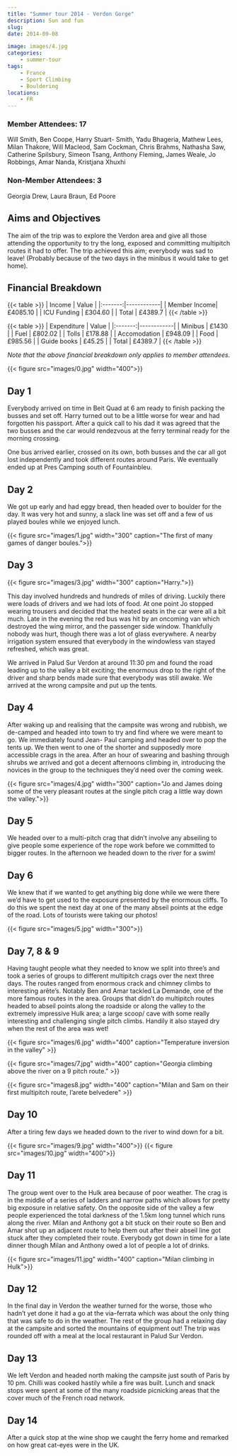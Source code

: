```yaml
---
title: "Summer tour 2014 - Verdon Gorge"
description: Sun and fun
slug: 
date: 2014-09-08

image: images/4.jpg
categories:
    - summer-tour
tags:
    - France
    - Sport Climbing
    - Bouldering
locations:
    - FR
---
```


### Member Attendees: 17

Will Smith, Ben Coope, Harry Stuart- Smith, Yadu Bhageria, Mathew Lees, Milan Thakore, Will Macleod, Sam Cockman, Chris Brahms, Nathasha Saw, Catherine Spilsbury, Simeon Tsang, Anthony Fleming, James Weale, Jo Robbings, Amar Nanda, Kristjana Xhuxhi

### Non-Member Attendees: 3

Georgia Drew, Laura Braun, Ed Poore

## Aims and Objectives 

The aim of the trip was to explore the Verdon area and give all those attending the opportunity to try the long, exposed and committing multipitch routes it had to offer. The trip achieved this aim; everybody was sad to leave! (Probably because of the two days in the minibus it would take to get home).


## Financial Breakdown 

{{< table >}}
| Income | Value  | 
|:-------:|------------|
| Member Income| £4085.10 | 
| ICU Funding | £304.60 | 
| Total | £4389.7 | 
{{< /table >}}

{{< table >}}
| Expenditure | Value  | 
|:-------:|------------|
| Minibus | £1430 | 
| Fuel | £802.02 | 
| Tolls | £178.88 | 
| Accomodation | £948.09 | 
| Food | £985.56 | 
| Guide books | £45.25 | 
| Total | £4389.7 | 
{{< /table >}}

*Note that the above financial breakdown only applies to member attendees.*

{{< figure src="images/0.jpg" width="400">}}

## Day 1

Everybody arrived on time in Beit Quad at 6 am ready to finish packing the busses and set off. Harry turned out to be a little worse for wear and had forgotten his passport. After a quick call to his dad it was agreed that the two busses and the car would rendezvous at the ferry terminal ready for the morning crossing.

One bus arrived earlier, crossed on its own, both busses and the car all got lost independently and took different routes around Paris. We eventually ended up at Pres Camping south of Fountainbleu.

## Day 2

We got up early and had eggy bread, then headed over to boulder for the day. It was very hot and sunny, a slack line was set off and a few of us played boules while we enjoyed lunch.

{{< figure src="images/1.jpg" width="300" caption="The first of many games of danger boules.">}}

## Day 3

{{< figure src="images/3.jpg" width="300" caption="Harry.">}}

This day involved hundreds and hundreds of miles of driving. Luckily there were loads of drivers and we had lots of food. At one point Jo stopped wearing trousers and decided that the heated seats in the car were all a bit much. Late in the evening the red bus was hit by an oncoming van which destroyed the wing mirror, and the passenger side window. Thankfully nobody was hurt, though there was a lot of glass everywhere. A nearby irrigation system ensured that everybody in the windowless van stayed refreshed, which was great.

We arrived in Palud Sur Verdon at around 11:30 pm and found the road leading up to the valley a bit exciting; the enormous drop to the right of the driver and sharp bends made sure that everybody was still awake. We arrived at the wrong campsite and put up the tents.

## Day 4

After waking up and realising that the campsite was wrong and rubbish, we de-camped and headed into town to try and find where we were meant to go. We immediately found Jean- Paul camping and headed over to pop the tents up. We then went to one of the shorter and supposedly more accessible crags in the area. After an hour of swearing and bashing through shrubs we arrived and got a decent afternoons climbing in, introducing the novices in the group to the techniques they’d need over the coming week.

{{< figure src="images/4.jpg" width="300" caption="Jo and James doing some of the very pleasant routes at the single pitch crag a little way down the valley.">}}

## Day 5

We headed over to a multi-pitch crag that didn’t involve any abseiling to give people some experience of the rope work before we committed to bigger routes. In the afternoon we headed down to the river for a swim!

## Day 6


We knew that if we wanted to get anything big done while we were there we’d have to get used to the exposure presented by the enormous cliffs. To do this we spent the next day at one of the many abseil points at the edge of the road. Lots of tourists were taking our photos!

{{< figure src="images/5.jpg" width="300">}}

## Day 7, 8 & 9

Having taught people what they needed to know we split into three’s and took a series of groups to different multipitch crags over the next three days. The routes ranged from enormous crack and chimney climbs to interesting arête’s. Notably Ben and Amar tackled La Demande, one of the more famous routes in the area. Groups that didn’t do multipitch routes headed to abseil points along the roadside or along the valley to the extremely impressive Hulk area; a large scoop/ cave with some really interesting and challenging single pitch climbs. Handily it also stayed dry when the rest of the area was wet!

{{< figure src="images/6.jpg" width="400" caption="Temperature inversion in the valley" >}}

{{< figure src="images/7.jpg" width="400" caption="Georgia climbing above the river on a 9 pitch route." >}}

{{< figure src="images8.jpg" width="400" caption="Milan and Sam on their first multipitch route, l’arete belvedere" >}}


## Day 10

After a tiring few days we headed down to the river to wind down for a bit.

{{< figure src="images/9.jpg" width="400">}}
{{< figure src="images/10.jpg" width="400">}}


## Day 11

The group went over to the Hulk area because of poor weather. The crag is in the middle of a series of ladders and narrow paths which allows for pretty big exposure in relative safety. On the opposite side of the valley a few people experienced the total darkness of the 1.5km long tunnel which runs along the river. Milan and Anthony got a bit stuck on their route so Ben and Amar shot up an adjacent route to help them out after their abseil line got stuck after they completed their route. Everybody got down in time for a late dinner though Milan and Anthony owed a lot of people a lot of drinks.

{{< figure src="images/11.jpg" width="400" caption="Milan climbing in Hulk">}}


## Day 12

In the final day in Verdon the weather turned for the worse, those who hadn’t yet done it had a go at the via–ferrata which was about the only thing that was safe to do in the weather. The rest of the group had a relaxing day at the campsite and sorted the mountains of equipment out! The trip was rounded off with a meal at the local restaurant in Palud Sur Verdon.

## Day 13

We left Verdon and headed north making the campsite just south of Paris by 10 pm. Chilli was cooked hastily while a fire was built. Lunch and snack stops were spent at some of the many roadside picnicking areas that the cover much of the French road network.

## Day 14

After a quick stop at the wine shop we caught the ferry home and remarked on how great cat-eyes were in the UK.
